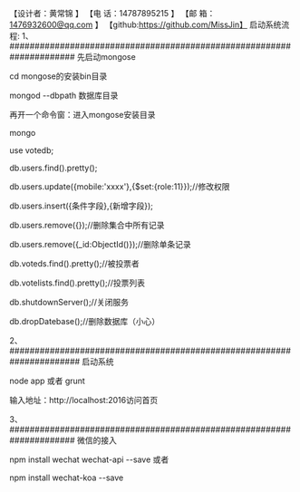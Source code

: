 【设计者：黄常锦 			】
【电  话：14787895215		】
【邮  箱：1476932600@qq.com 】
【github:https://github.com/MissJin】
启动系统流程:
1、#####################################################################
先启动mongose

cd mongose的安装bin目录

mongod --dbpath 数据库目录

再开一个命令窗：进入mongose安装目录

mongo

use votedb;

db.users.find().pretty();

db.users.update({mobile:'xxxx'},{$set:{role:11}});//修改权限

db.users.insert({条件字段},{新增字段});

db.users.remove({});//删除集合中所有记录

db.users.remove({_id:ObjectId()});//删除单条记录

db.voteds.find().pretty();//被投票者

db.votelists.find().pretty();//投票列表

db.shutdownServer();//关闭服务

db.dropDatebase();//删除数据库（小心）


2、######################################################################
启动系统

node app 或者 grunt

输入地址：http://localhost:2016访问首页


3、#####################################################################
微信的接入

npm install wechat wechat-api --save
或者

npm install wechat-koa --save
